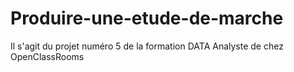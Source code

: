 # Produire-une-etude-de-marche
Il s'agit du projet numéro 5 de la formation DATA Analyste de chez OpenClassRooms
